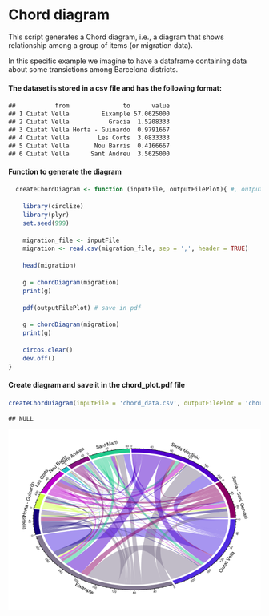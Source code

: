 
# Chord diagram

This script generates a Chord diagram, i.e., a diagram that shows relationship among a group of items (or migration data).

In this specific example we imagine to have a dataframe containing data about some transictions among Barcelona districts.



#### The dataset is stored in a csv file and has the following format:

```
##           from               to      value
## 1 Ciutat Vella         Eixample 57.0625000
## 2 Ciutat Vella           Gracia  1.5208333
## 3 Ciutat Vella Horta - Guinardo  0.9791667
## 4 Ciutat Vella        Les Corts  3.0833333
## 5 Ciutat Vella       Nou Barris  0.4166667
## 6 Ciutat Vella      Sant Andreu  3.5625000
```

#### Function to generate the diagram

```r
  createChordDiagram <- function (inputFile, outputFilePlot){ #, outputFileData

    library(circlize)
    library(plyr)
    set.seed(999)

    migration_file <- inputFile
    migration <- read.csv(migration_file, sep = ',', header = TRUE)

    head(migration)

    g = chordDiagram(migration)
    print(g)

    pdf(outputFilePlot) # save in pdf

    g = chordDiagram(migration)
    print(g)

    circos.clear()
    dev.off()
}
```


#### Create diagram and save it in the chord_plot.pdf file


```r
createChordDiagram(inputFile = 'chord_data.csv', outputFilePlot = 'chord_plot.pdf')
```

```
## NULL
```

![](ChordDiagram_files/figure-html/unnamed-chunk-4-1.png)
